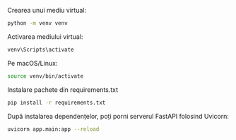 Crearea unui mediu virtual:

```bash
python -m venv venv
```

Activarea mediului virtual:

```bash
venv\Scripts\activate
```

Pe macOS/Linux:

```bash
source venv/bin/activate
```

Instalare pachete din requirements.txt

```bash
pip install -r requirements.txt
```

După instalarea dependențelor, poți porni serverul FastAPI folosind Uvicorn:

```bash
uvicorn app.main:app --reload
```